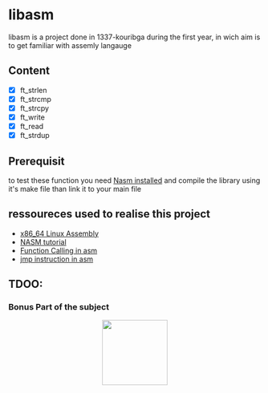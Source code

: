 # libasm
libasm is a project done in 1337-kouribga during the first year,
in wich aim is to get familiar with assemly langauge

## Content
- [x] ft_strlen
- [x] ft_strcmp
- [x] ft_strcpy
- [x] ft_write
- [x] ft_read
- [x] ft_strdup

## Prerequisit
to test these function you need [Nasm installed](https://www.nasm.us/) and compile the library using
it's make file than link it to your main file

## ressoureces used to realise this project
* [x86_64 Linux Assembly](https://www.youtube.com/watch?v=VQAKkuLL31g)
* [NASM tutorial](https://cs.lmu.edu/~ray/notes/nasmtutorial/)
* [Function Calling in asm](https://www.cs.uaf.edu/2015/fall/cs301/lecture/09_14_call.html)
* [jmp instruction in asm](https://www.cs.uaf.edu/2015/fall/cs301/lecture/09_11_loops.html)

## TDOO:
### Bonus Part of the subject

<p align="center">
    <img src="https://i.imgur.com/jm1e5Hk.jpg" height="130">
</p>

